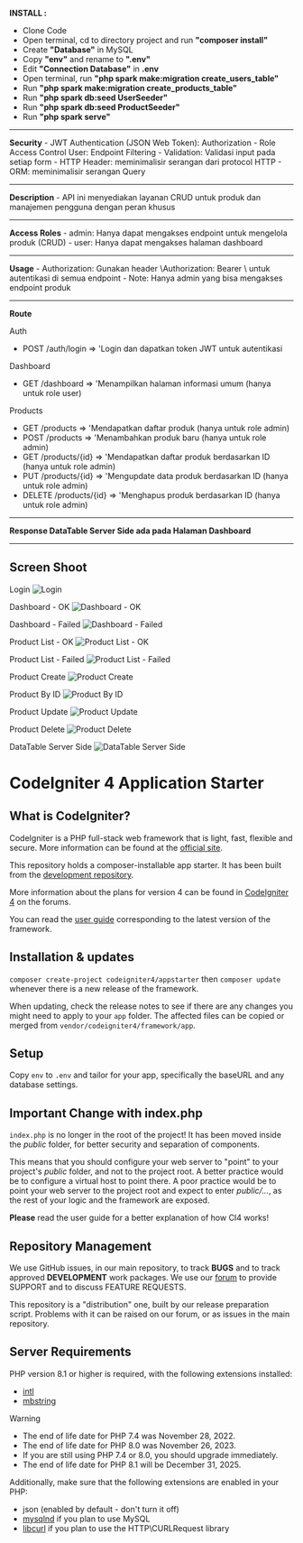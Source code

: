 <p><strong>INSTALL :</strong></p>

-   Clone Code
-   Open terminal, cd to directory project and run <strong>"composer install"</strong>
-   Create <strong>"Database"</strong> in MySQL
-   Copy <strong>"env"</strong> and rename to <strong>".env"</strong>
-   Edit <strong>"Connection Database"</strong> in <strong>.env</strong>
-   Open terminal, run <strong>"php spark make:migration create_users_table"</strong>
-   Run <strong>"php spark make:migration create_products_table"</strong>
-   Run <strong>"php spark db:seed UserSeeder"</strong>
-   Run <strong>"php spark db:seed ProductSeeder"</strong>
-   Run <strong>"php spark serve"</strong>

<hr/>
<strong>Security</strong>
- JWT Authentication (JSON Web Token): Authorization
- Role Access Control User: Endpoint Filtering
- Validation: Validasi input pada setiap form
- HTTP Header: meminimalisir serangan dari protocol HTTP
- ORM: meminimalisir serangan Query

<hr/>
<strong>Description</strong>
- API ini menyediakan layanan CRUD untuk produk dan manajemen pengguna dengan peran khusus

<hr/>
<strong>Access Roles</strong>
- admin: Hanya dapat mengakses endpoint untuk mengelola produk (CRUD)
- user: Hanya dapat mengakses halaman dashboard

<hr/>
<strong>Usage</strong>
- Authorization: Gunakan header \Authorization: Bearer <token>\ untuk autentikasi di semua endpoint
- Note: Hanya admin yang bisa mengakses endpoint produk

<hr/>
<strong>Route</strong>

Auth
-  POST /auth/login => 'Login dan dapatkan token JWT untuk autentikasi

Dashboard
-  GET /dashboard => 'Menampilkan halaman informasi umum (hanya untuk role user)

Products
-   GET /products => 'Mendapatkan daftar produk (hanya untuk role admin)
-   POST /products => 'Menambahkan produk baru (hanya untuk role admin)
-   GET /products/{id} => 'Mendapatkan daftar produk berdasarkan ID (hanya untuk role admin)
-  PUT /products/{id} => 'Mengupdate data produk berdasarkan ID (hanya untuk role admin)
-  DELETE /products/{id} => 'Menghapus produk berdasarkan ID (hanya untuk role admin)

<hr/>

<p><strong>Response DataTable Server Side ada pada Halaman Dashboard</strong></p>

<hr/>

## Screen Shoot

Login
![Login](public/assets/1.login.jpg)

Dashboard - OK
![Dashboard - OK](public/assets/2.dashboard-ok.jpg)

Dashboard - Failed
![Dashboard - Failed](public/assets/3.dashboard-fail.jpg)

Product List - OK
![Product List - OK](public/assets/4.products-list-ok.jpg)

Product List - Failed
![Product List - Failed](public/assets/5.products-list-fail.jpg)

Product Create
![Product Create](public/assets/6.products-create.jpg)

Product By ID
![Product By ID](public/assets/7.products-by-id.jpg)

Product Update
![Product Update](public/assets/8.products-update.jpg)

Product Delete
![Product Delete](public/assets/9.products-delete.jpg)

DataTable Server Side
![DataTable Server Side](public/assets/10.data-table-server-side.jpg)


# CodeIgniter 4 Application Starter

## What is CodeIgniter?

CodeIgniter is a PHP full-stack web framework that is light, fast, flexible and secure.
More information can be found at the [official site](https://codeigniter.com).

This repository holds a composer-installable app starter.
It has been built from the
[development repository](https://github.com/codeigniter4/CodeIgniter4).

More information about the plans for version 4 can be found in [CodeIgniter 4](https://forum.codeigniter.com/forumdisplay.php?fid=28) on the forums.

You can read the [user guide](https://codeigniter.com/user_guide/)
corresponding to the latest version of the framework.

## Installation & updates

`composer create-project codeigniter4/appstarter` then `composer update` whenever
there is a new release of the framework.

When updating, check the release notes to see if there are any changes you might need to apply
to your `app` folder. The affected files can be copied or merged from
`vendor/codeigniter4/framework/app`.

## Setup

Copy `env` to `.env` and tailor for your app, specifically the baseURL
and any database settings.

## Important Change with index.php

`index.php` is no longer in the root of the project! It has been moved inside the *public* folder,
for better security and separation of components.

This means that you should configure your web server to "point" to your project's *public* folder, and
not to the project root. A better practice would be to configure a virtual host to point there. A poor practice would be to point your web server to the project root and expect to enter *public/...*, as the rest of your logic and the
framework are exposed.

**Please** read the user guide for a better explanation of how CI4 works!

## Repository Management

We use GitHub issues, in our main repository, to track **BUGS** and to track approved **DEVELOPMENT** work packages.
We use our [forum](http://forum.codeigniter.com) to provide SUPPORT and to discuss
FEATURE REQUESTS.

This repository is a "distribution" one, built by our release preparation script.
Problems with it can be raised on our forum, or as issues in the main repository.

## Server Requirements

PHP version 8.1 or higher is required, with the following extensions installed:

- [intl](http://php.net/manual/en/intl.requirements.php)
- [mbstring](http://php.net/manual/en/mbstring.installation.php)

> [!WARNING]
> - The end of life date for PHP 7.4 was November 28, 2022.
> - The end of life date for PHP 8.0 was November 26, 2023.
> - If you are still using PHP 7.4 or 8.0, you should upgrade immediately.
> - The end of life date for PHP 8.1 will be December 31, 2025.

Additionally, make sure that the following extensions are enabled in your PHP:

- json (enabled by default - don't turn it off)
- [mysqlnd](http://php.net/manual/en/mysqlnd.install.php) if you plan to use MySQL
- [libcurl](http://php.net/manual/en/curl.requirements.php) if you plan to use the HTTP\CURLRequest library
